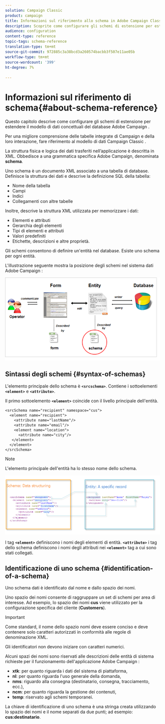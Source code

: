 ```yaml
---
solution: Campaign Classic
product: campaign
title: Informazioni sul riferimento allo schema in Adobe Campaign Classic
description: Scoprite come configurare gli schemi di estensione per estendere il modello di dati concettuali del database Adobe Campaign Classic.
audience: configuration
content-type: reference
topic-tags: schema-reference
translation-type: tm+mt
source-git-commit: 972885c3a38bcd3a260574bacbb3f507e11ae05b
workflow-type: tm+mt
source-wordcount: '399'
ht-degree: 7%

---
```



# Informazioni sul riferimento di schema{#about-schema-reference}

Questo capitolo descrive come configurare gli schemi di estensione per estendere il modello di dati concettuali del database Adobe Campaign .

Per una migliore comprensione delle tabelle integrate di Campaign e della loro interazione, fare riferimento al modello di dati Campaign Classic [](https://helpx.adobe.com/it/campaign/kb/acc-datamodel.html).

La struttura fisica e logica dei dati trasferiti nell’applicazione è descritta in XML. Obbedisce a una grammatica specifica  Adobe Campaign, denominata **schema**.

Uno schema è un documento XML associato a una tabella di database. Definisce la struttura dei dati e descrive la definizione SQL della tabella:

* Nome della tabella
* Campi
* Indici
* Collegamenti con altre tabelle

Inoltre, descrive la struttura XML utilizzata per memorizzare i dati:

* Elementi e attributi
* Gerarchia degli elementi
* Tipi di elementi e attributi
* Valori predefiniti
* Etichette, descrizioni e altre proprietà.

Gli schemi consentono di definire un&#39;entità nel database. Esiste uno schema per ogni entità.

L&#39;illustrazione seguente mostra la posizione degli schemi nel sistema dati Adobe Campaign :

![](assets/reference_schema_intro.png)

## Sintassi degli schemi {#syntax-of-schemas}

L&#39;elemento principale dello schema è **`<srcschema>`**. Contiene i sottoelementi **`<element>`** e **`<attribute>`**.

Il primo sottoelemento **`<element>`** coincide con il livello principale dell&#39;entità.

```
<srcSchema name="recipient" namespace="cus">
  <element name="recipient">  
    <attribute name="lastName"/>
    <attribute name="email"/>
    <element name="location">
      <attribute name="city"/>
   </element>
  </element>
</srcSchema>
```

>[!NOTE]
>
>L&#39;elemento principale dell&#39;entità ha lo stesso nome dello schema.

![](assets/s_ncs_configuration_schema_and_entity.png)

I tag **`<element>`** definiscono i nomi degli elementi di entità. **`<attribute>`** i tag dello schema definiscono i nomi degli attributi nei  **`<element>`** tag a cui sono stati collegati.

## Identificazione di uno schema {#identification-of-a-schema}

Uno schema dati è identificato dal nome e dallo spazio dei nomi.

Uno spazio dei nomi consente di raggruppare un set di schemi per area di interesse. Ad esempio, lo spazio dei nomi **cus** viene utilizzato per la configurazione specifica del cliente (**Customers**).

>[!IMPORTANT]
>
>Come standard, il nome dello spazio nomi deve essere conciso e deve contenere solo caratteri autorizzati in conformità alle regole di denominazione XML.
>
>Gli identificatori non devono iniziare con caratteri numerici.

Alcuni spazi dei nomi sono riservati alle descrizioni delle entità di sistema richieste per il funzionamento dell&#39;applicazione Adobe Campaign :

* **xtk**: per quanto riguarda i dati del sistema di piattaforma,
* **nl**: per quanto riguarda l&#39;uso generale della domanda,
* **nms**: riguardo alla consegna (destinatario, consegna, tracciamento, ecc.),
* **ncm**: per quanto riguarda la gestione dei contenuti,
* **temp**: riservato agli schemi temporanei.

La chiave di identificazione di uno schema è una stringa creata utilizzando lo spazio dei nomi e il nome separati da due punti; ad esempio: **cus:destinatario**.
